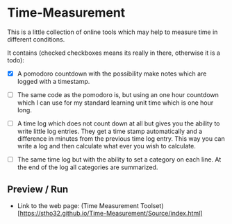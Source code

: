 # Time-Measurement

This is a little collection of online tools which may help to measure time 
in different conditions. 

It contains (checked checkboxes means its really in there, otherwise it is a todo):

  - [x] A pomodoro countdown with the possibility make notes which are logged with a timestamp.
  - [ ] The same code as the pomodoro is, but using an one hour countdown which I can use for my standard learning unit time which is one hour long. 
  - [ ] A time log which does not count down at all but gives you the ability to write little log entries. They get a time stamp automatically and a difference in minutes from the previous time log entry. This way you can write a log and then calculate what ever you wish to calculate.
  - [ ] The same time log but with the ability to set a category on each line. At the end of the log all categories are summarized.


## Preview / Run 

 - Link to the web page: (Time Measurement Toolset)[https://stho32.github.io/Time-Measurement/Source/index.html]
